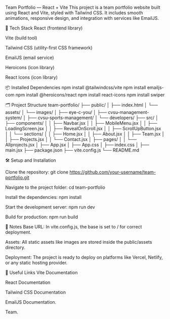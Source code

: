 Team Portfolio — React + Vite
This project is a team portfolio website built using React and Vite, styled with Tailwind CSS.
It includes smooth animations, responsive design, and integration with services like EmailJS.

🚀 Tech Stack
React (frontend library)

Vite (build tool)

Tailwind CSS (utility-first CSS framework)

EmailJS (email service)

Heroicons (icon library)

React Icons (icon library)

📦 Installed Dependencies
npm install @tailwindcss/vite
npm install emailjs-com
npm install @heroicons/react
npm install react-icons
npm install swiper

🗂️ Project Structure
team-portfolio/ ├── public/ │ ├── index.html │ └── assets/ │ └── images/ │ ├── eye-c-you/ │ ├── cvsu-management-system/ │ ├── cvsu-sports-management/ │ └── developers/ ├── src/ │ ├── components/ │ │ ├── Navbar.jsx │ │ ├── MobileMenu.jsx │ │ ├── LoadingScreen.jsx │ │ ├── RevealOnScroll.jsx │ │ ├── ScrollUpButton.jsx │ │ └── sections/ │ │ ├── Home.jsx │ │ ├── About.jsx │ │ ├── Team.jsx │ │ ├── Projects.jsx │ │ └── Contact.jsx │ ├── pages/ │ │ └── Allprojects.jsx │ ├── App.jsx │ ├── App.css │ ├── index.css │ ├── main.jsx ├── package.json ├── vite.config.js └── README.md

🛠️ Setup and Installation

Clone the repository:
git clone https://github.com/your-username/team-portfolio.git

Navigate to the project folder:
cd team-portfolio

Install the dependencies:
npm install

Start the development server:
npm run dev

Build for production:
npm run build

📄 Notes
Base URL:
In vite.config.js, the base is set to / for correct deployment.

Assets:
All static assets like images are stored inside the public/assets directory.

Deployment:
The project is ready to deploy on platforms like Vercel, Netlify, or any static hosting provider.

🔗 Useful Links
Vite Documentation

React Documentation

Tailwind CSS Documentation

EmailJS Documentation.

Team.